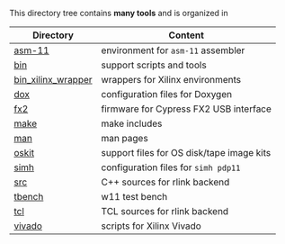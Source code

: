 This directory tree contains **many tools** and is organized in

| Directory | Content |
| --------- | ------- |
| [asm-11](asm-11) | environment for `asm-11` assembler |
| [bin](bin)       | support scripts and tools |
| [bin_xilinx_wrapper](bin_xilinx_wrapper) | wrappers for Xilinx environments |
| [dox](dox)       | configuration files for Doxygen |
| [fx2](fx2)       | firmware for Cypress FX2 USB interface |
| [make](make)     | make includes |
| [man](man)       | man pages |
| [oskit](oskit)   | support files for OS disk/tape image kits |
| [simh](simh)     | configuration files for `simh pdp11` |
| [src](src)       | C++ sources for rlink backend |
| [tbench](tbench) | w11 test bench |
| [tcl](tcl)       | TCL sources for rlink backend |
| [vivado](vivado) | scripts for Xilinx Vivado |
